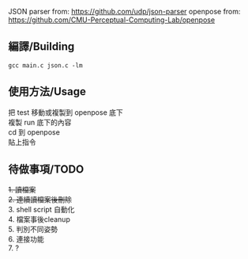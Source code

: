 JSON parser from: https://github.com/udp/json-parser
openpose from: https://github.com/CMU-Perceptual-Computing-Lab/openpose

編譯/Building
-
`gcc main.c json.c -lm`

使用方法/Usage
-
把 test 移動或複製到 openpose 底下<br >
複製 run 底下的內容<br >
cd 到 openpose<br >
貼上指令<br >

待做事項/TODO
-
~~1. 讀檔案~~<br >
~~2. 連續讀檔案後刪除~~<br >
3. shell script 自動化<br >
4. 檔案事後cleanup<br >
5. 判別不同姿勢<br >
6. 連接功能<br >
7. ?